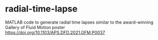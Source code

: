 # radial-time-lapse
MATLAB code to generate radial time lapses similar to the award-winning Gallery of Fluid Motion poster https://doi.org/10.1103/APS.DFD.2021.GFM.P0037
